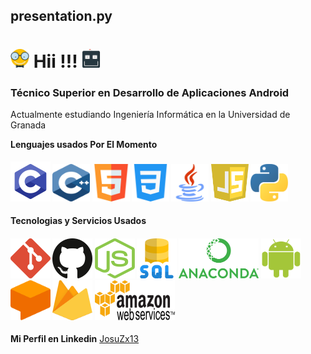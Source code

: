 <h2>presentation.py</h2>
<h1>
  <img src="images/geek.svg" alt="GEEK" width="30" height="30"/>
  Hii !!!
  <img src="images/robot.svg" alt="ROBOT" width="30" height="30"/>
</h1>

### Técnico Superior en Desarrollo de Aplicaciones Android
Actualmente estudiando Ingeniería Informática en la Universidad de Granada


**Lenguajes usados Por El Momento**

<h4>
  <img src="images/c_icon.png" alt="C_LANGUAGE" width="64" height="64"/> 
  <img src="images/cplusplus_icon.svg" alt="CPLUSPLUS" width="60" height="60"/>
  <img src="images/html5_icon.svg" alt="HTML5" width="60" height="60"/>
  <img src="images/css3_icon.svg" alt="CSS3" width="60" height="60"/>
  <img src="images/java_icon.svg" alt="JAVA" width="60" height="60"/>
  <img src="images/javascript_icon.svg" alt="JAVASCRIPT" width="60" height="60"/>
  <img src="images/python_icon.svg" alt="PYTHON" width="60" height="60"/>
</h4>


**Tecnologias y Servicios Usados**

<h4>
  <img src="images/git_icon.svg" alt="GIT_ICON" width="64" height="64"/>
  <img src="images/github_icon.svg" alt="GITHUB_ICON" width="64" height="64"/>
  <img src="images/nodejs_icon.svg" alt="NODEJS" width="64" height="64"/>
  <img src="images/sql_icon.svg" alt="SQL" width="64" height="64"/>
  <img src="images/anaconda_icon.png" alt="ANACONDA" width="128" height="64"/>
  <img src="images/android_icon.svg" alt="ANDROID" width="64" height="64"/>
  <img src="images/dialogflow_icon.svg" alt="DIALOGFLOW" width="64" height="64"/>
  <img src="images/firebase_icon.svg" alt="FIREBASE" width="64" height="64"/>
  <img src="images/aws_icon.svg" alt="AWS" width="128" height="64"/>
</h4>


**Mi Perfil en Linkedin** [JosuZx13](https://www.linkedin.com/in/jose-manuel-osuna-luque-9b1962158)
